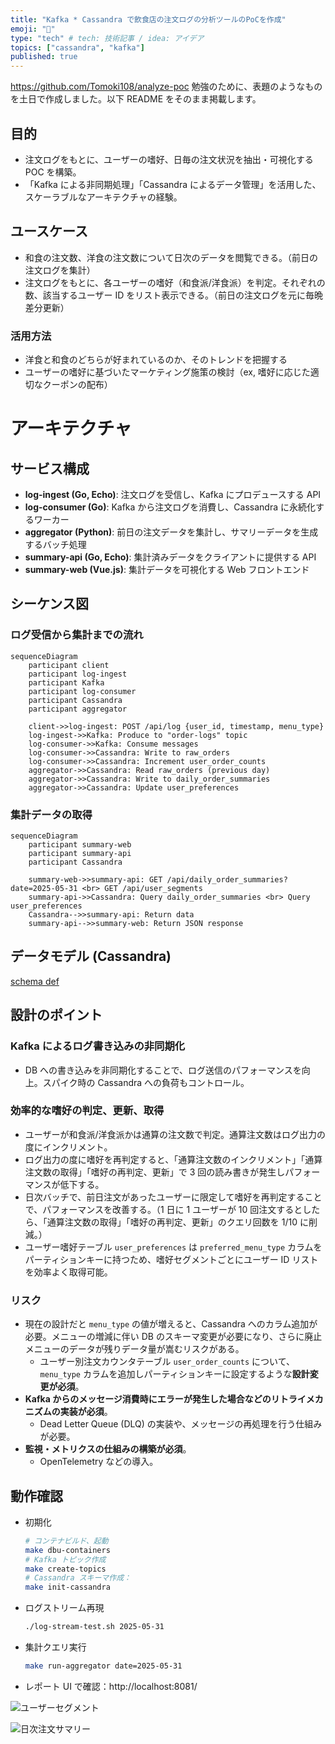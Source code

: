 ```yaml
---
title: "Kafka * Cassandra で飲食店の注文ログの分析ツールのPoCを作成"
emoji: "🍗"
type: "tech" # tech: 技術記事 / idea: アイデア
topics: ["cassandra", "kafka"]
published: true
---
```


https://github.com/Tomoki108/analyze-poc
勉強のために、表題のようなものを土日で作成しました。以下 README をそのまま掲載します。

## 目的

- 注文ログをもとに、ユーザーの嗜好、日毎の注文状況を抽出・可視化する POC を構築。
- 「Kafka による非同期処理」「Cassandra によるデータ管理」を活用した、スケーラブルなアーキテクチャの経験。

## ユースケース

- 和食の注文数、洋食の注文数について日次のデータを閲覧できる。（前日の注文ログを集計）
- 注文ログをもとに、各ユーザーの嗜好（和食派/洋食派）を判定。それぞれの数、該当するユーザー ID をリスト表示できる。（前日の注文ログを元に毎晩差分更新）

### 活用方法

- 洋食と和食のどちらが好まれているのか、そのトレンドを把握する
- ユーザーの嗜好に基づいたマーケティング施策の検討（ex, 嗜好に応じた適切なクーポンの配布）

# アーキテクチャ

## サービス構成

- **log-ingest (Go, Echo)**: 注文ログを受信し、Kafka にプロデュースする API
- **log-consumer (Go)**: Kafka から注文ログを消費し、Cassandra に永続化するワーカー
- **aggregator (Python)**: 前日の注文データを集計し、サマリーデータを生成するバッチ処理
- **summary-api (Go, Echo)**: 集計済みデータをクライアントに提供する API
- **summary-web (Vue.js)**: 集計データを可視化する Web フロントエンド

## シーケンス図

### ログ受信から集計までの流れ

```mermaid
sequenceDiagram
    participant client
    participant log-ingest
    participant Kafka
    participant log-consumer
    participant Cassandra
    participant aggregator

    client->>log-ingest: POST /api/log {user_id, timestamp, menu_type}
    log-ingest->>Kafka: Produce to "order-logs" topic
    log-consumer->>Kafka: Consume messages
    log-consumer->>Cassandra: Write to raw_orders
    log-consumer->>Cassandra: Increment user_order_counts
    aggregator->>Cassandra: Read raw_orders (previous day)
    aggregator->>Cassandra: Write to daily_order_summaries
    aggregator->>Cassandra: Update user_preferences
```

### 集計データの取得

```mermaid
sequenceDiagram
    participant summary-web
    participant summary-api
    participant Cassandra

    summary-web->>summary-api: GET /api/daily_order_summaries?date=2025-05-31 <br> GET /api/user_segments
    summary-api->>Cassandra: Query daily_order_summaries <br> Query user_preferences
    Cassandra-->>summary-api: Return data
    summary-api-->>summary-web: Return JSON response
```

## データモデル (Cassandra)

[schema def](https://github.com/Tomoki108/analyze-poc/blob/main/cassandra/init/01_create_keyspace_and_tables.cql)

## 設計のポイント

### Kafka によるログ書き込みの非同期化

- DB への書き込みを非同期化することで、ログ送信のパフォーマンスを向上。スパイク時の Cassandra への負荷もコントロール。

### 効率的な嗜好の判定、更新、取得

- ユーザーが和食派/洋食派かは通算の注文数で判定。通算注文数はログ出力の度にインクリメント。
- ログ出力の度に嗜好を再判定すると、「通算注文数のインクリメント」「通算注文数の取得」「嗜好の再判定、更新」で 3 回の読み書きが発生しパフォーマンスが低下する。
- 日次バッチで、前日注文があったユーザーに限定して嗜好を再判定することで、パフォーマンスを改善する。（1 日に 1 ユーザーが 10 回注文するとしたら、「通算注文数の取得」「嗜好の再判定、更新」のクエリ回数を 1/10 に削減。）
- ユーザー嗜好テーブル `user_preferences` は `preferred_menu_type` カラムをパーティションキーに持つため、嗜好セグメントごとにユーザー ID リストを効率よく取得可能。

### リスク

- 現在の設計だと `menu_type` の値が増えると、Cassandra へのカラム追加が必要。メニューの増減に伴い DB のスキーマ変更が必要になり、さらに廃止メニューのデータが残りデータ量が嵩むリスクがある。
  - ユーザー別注文カウンタテーブル `user_order_counts` について、`menu_type` カラムを追加しパーティションキーに設定するような**設計変更が必須**。
- **Kafka からのメッセージ消費時にエラーが発生した場合などのリトライメカニズムの実装が必須**。
  - Dead Letter Queue (DLQ) の実装や、メッセージの再処理を行う仕組みが必要。
- **監視・メトリクスの仕組みの構築が必須**。
  - OpenTelemetry などの導入。

## 動作確認

- 初期化
  ```bash
  # コンテナビルド、起動
  make dbu-containers
  # Kafka トピック作成
  make create-topics
  # Cassandra スキーマ作成：
  make init-cassandra
  ```
- ログストリーム再現
  ```bash
  ./log-stream-test.sh 2025-05-31
  ```
- 集計クエリ実行
  ```bash
  make run-aggregator date=2025-05-31
  ```
- レポート UI で確認：http://localhost:8081/

<!-- user_segments.pngを表示 -->

![ユーザーセグメント](/images/202506_analyze/user_segments.png)

![日次注文サマリー](/images/202506_analyze/daily_order_summary.png)

